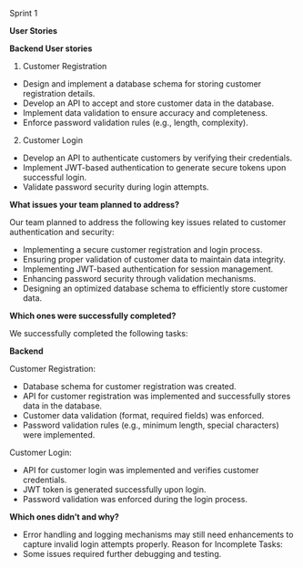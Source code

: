 Sprint 1 

**User Stories**


**Backend User stories**

1. Customer Registration
- Design and implement a database schema for storing customer registration details.
- Develop an API to accept and store customer data in the database.
- Implement data validation to ensure accuracy and completeness.
- Enforce password validation rules (e.g., length, complexity).

2. Customer Login
- Develop an API to authenticate customers by verifying their credentials.
- Implement JWT-based authentication to generate secure tokens upon successful login.
- Validate password security during login attempts.



**What issues your team planned to address?**

Our team planned to address the following key issues related to customer authentication and security:

  - Implementing a secure customer registration and login process.
  - Ensuring proper validation of customer data to maintain data integrity.
  - Implementing JWT-based authentication for session management.
  - Enhancing password security through validation mechanisms.
  - Designing an optimized database schema to efficiently store customer data.

**Which ones were successfully completed?**

We successfully completed the following tasks:


**Backend**

   Customer Registration:

  - Database schema for customer registration was created.
  - API for customer registration was implemented and successfully stores data in the database.
  - Customer data validation (format, required fields) was enforced.
  - Password validation rules (e.g., minimum length, special characters) were implemented.
    
  Customer Login:

  - API for customer login was implemented and verifies customer credentials.
  - JWT token is generated successfully upon login.
  - Password validation was enforced during the login process.

**Which ones didn’t and why?**
  - Error handling and logging mechanisms may still need enhancements to capture invalid login attempts properly.
  Reason for Incomplete Tasks:
  - Some issues required further debugging and testing.
